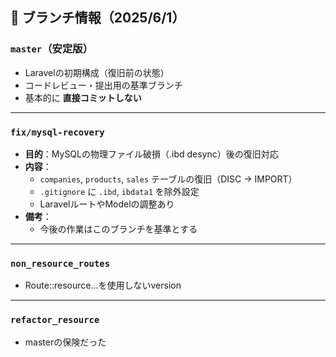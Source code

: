 ## 🔀 ブランチ情報（2025/6/1）

### `master`（安定版）
- Laravelの初期構成（復旧前の状態）
- コードレビュー・提出用の基準ブランチ
- 基本的に **直接コミットしない**

---

### `fix/mysql-recovery`
- **目的**：MySQLの物理ファイル破損（.ibd desync）後の復旧対応
- **内容**：
  - `companies`, `products`, `sales` テーブルの復旧（DISC → IMPORT）
  - `.gitignore` に `.ibd`, `ibdata1` を除外設定
  - LaravelルートやModelの調整あり
- **備考**：
  - 今後の作業はこのブランチを基準とする

---

### `non_resource_routes`
- Route::resource...を使用しないversion

---

### `refactor_resource`
- masterの保険だった

